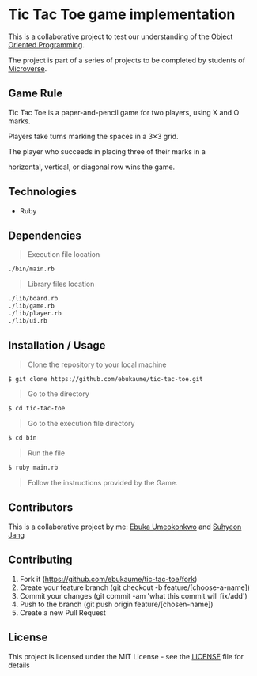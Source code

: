 # Tic Tac Toe game implementation

This is a collaborative project to test our understanding of the [Object Oriented Programming](https://en.wikipedia.org/wiki/Object-oriented_programming).

The project is part of a series of projects to be completed by students of [Microverse](https://www.microverse.org/ "The Global School for Remote Software Developers!").

## Game Rule

Tic Tac Toe is a paper-and-pencil game for two players, using X and O marks.

Players take turns marking the spaces in a 3×3 grid.

The player who succeeds in placing three of their marks in a

horizontal, vertical, or diagonal row wins the game.

## Technologies

- Ruby

## Dependencies

> Execution file location

```sh
./bin/main.rb
```

> Library files location

```sh
./lib/board.rb
./lib/game.rb
./lib/player.rb
./lib/ui.rb
```

## Installation / Usage

> Clone the repository to your local machine

```sh
$ git clone https://github.com/ebukaume/tic-tac-toe.git
```

> Go to the directory

```sh
$ cd tic-tac-toe
```

> Go to the execution file directory

```sh
$ cd bin
```

> Run the file

```sh
$ ruby main.rb
```

> Follow the instructions provided by the Game.


## Contributors

This is a collaborative project by me: [Ebuka Umeokonkwo](https://github.com/ebukaume) and [Suhyeon Jang](https://github.com/shjang7)

## Contributing

1. Fork it (https://github.com/ebukaume/tic-tac-toe/fork)
2. Create your feature branch (git checkout -b feature/[choose-a-name])
3. Commit your changes (git commit -am 'what this commit will fix/add')
4. Push to the branch (git push origin feature/[chosen-name])
5. Create a new Pull Request

## License

This project is licensed under the MIT License - see the [LICENSE](./LICENSE.md) file for details
